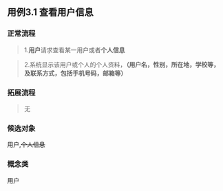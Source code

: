 ## 用例3.1 查看用户信息

### 正常流程

>1.**用户**请求查看某一用户或者**个人信息**

>2.系统显示该用户或个人的个人资料，**（用户名，性别，所在地，学校等，及联系方式，包括手机号码，邮箱等）**

### 拓展流程

>无

### 候选对象

用户,~~个人信息~~


### 概念类

用户


